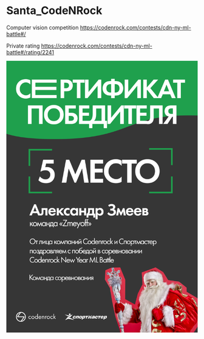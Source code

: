 # Santa_CodeNRock
Computer vision competition
https://codenrock.com/contests/cdn-ny-ml-battle#/

Private rating
https://codenrock.com/contests/cdn-ny-ml-battle#/rating/2241


![alt text](https://github.com/Zmeyoff/Santa_CodeNRock/blob/main/Santa_CodeNRock.jpg)
